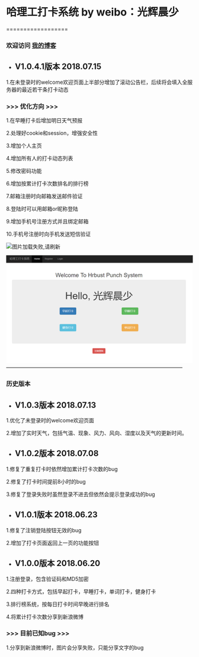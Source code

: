 # 哈理工打卡系统 by weibo：光辉晨少 
==================
### 欢迎访问 [我的博客](http://blog.csdn.net/guanghuichenshao "光辉晨少的博客")

* ## V1.0.4.1版本 2018.07.15

1.在未登录时的welcome欢迎页面上半部分增加了滚动公告栏，后续将会填入全服务器的最近若干条打卡动态

### >>> 优化方向 >>> 

1.在早睡打卡后增加明日天气预报

2.处理好cookie和session，增强安全性

3.增加个人主页

4.增加所有人的打卡动态列表

5.修改密码功能

6.增加按累计打卡次数排名的排行榜

7.邮箱注册时向邮箱发送邮件验证

8.登陆时可以用邮箱or昵称登陆

9.增加手机号注册方式并且绑定邮箱

10.手机号注册时向手机发送短信验证

![图片加载失败,请刷新](https://github.com/guanghuichenshao/punch/blob/master/master/eg2.png)

![图片加载失败,请刷新](https://github.com/guanghuichenshao/punch/blob/master/master/eg.png)
——————————————————————————————————
### 历史版本

* ## V1.0.3版本 2018.07.13

1.优化了未登录时的welcome欢迎页面

2.增加了实时天气，包括气温、现象、风力、风向、湿度以及天气的更新时间。

* ## V1.0.2版本 2018.07.08

1.修复了重复打卡时依然增加累计打卡次数的bug

2.修复了打卡时间提前8小时的bug

3.修复了登录失败时虽然登录不进去但依然会提示登录成功的bug

* ## V1.0.1版本 2018.06.23

1.修复了注销登陆按钮无效的bug

2.增加了打卡页面返回上一页的功能按钮

* ## V1.0.0版本 2018.06.20

1.注册登录，包含验证码和MD5加密

2.四种打卡方式，包括早起打卡，早睡打卡，单词打卡，健身打卡

3.排行榜系统，按每日打卡时间早晚进行排名

4.将累计打卡次数分享到新浪微博


### >>> 目前已知bug >>> 

1.分享到新浪微博时，图片会分享失败，只能分享文字的bug
